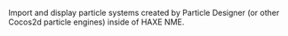 Import and display particle systems created by Particle Designer (or other Cocos2d particle engines) inside of HAXE NME.